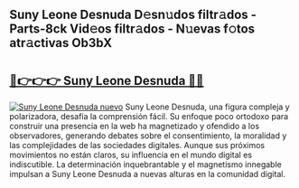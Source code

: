 ## Suny Leone Desnuda D𝚎sn𝚞dos filtr𝚊dos - Parts-8ck Vid𝚎os filtr𝚊dos - N𝚞evas f𝚘tos atr𝚊ctivas Ob3bX

# <h2><a href="http://mb9vhn.tromn.icu/?c=Suny+Leone+Desnuda">🔗👉👉👉 Suny Leone Desnuda 🔗🔗</a></h2>

[![Suny Leone Desnuda nuevo](https://i.imgur.com/pEAQMta.gif)](http://mb9vhn.tromn.icu/?c=Suny+Leone+Desnuda)
Suny Leone Desnuda, una figura compleja y polarizadora, desafía la comprensión fácil. Su enfoque poco ortodoxo para construir una presencia en la web ha magnetizado y ofendido a los observadores, generando debates sobre el consentimiento, la moralidad y las complejidades de las sociedades digitales. Aunque sus próximos movimientos no están claros, su influencia en el mundo digital es indiscutible. La determinación inquebrantable y el magnetismo innegable impulsan a Suny Leone Desnuda a nuevas alturas en la comunidad digital.

